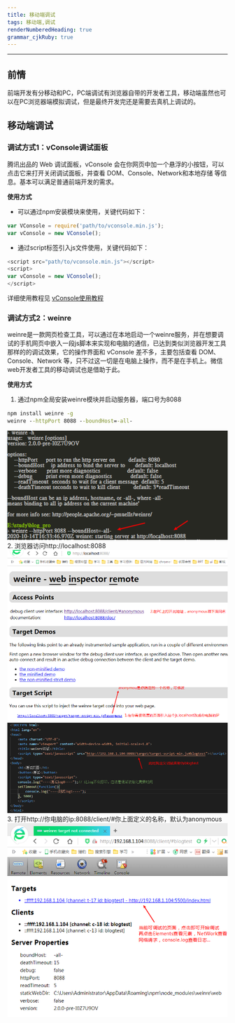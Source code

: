 ```yaml
---
title: 移动端调试 
tags: 移动端,调试
renderNumberedHeading: true
grammar_cjkRuby: true
---
```

---
## 前情
前端开发有分移动和PC，PC端调试有浏览器自带的开发者工具，移动端虽然也可以在PC浏览器端模拟调试，但是最终开发完还是需要去真机上调试的。

## 移动端调试

### 调试方式1：vConsole调试面板
腾讯出品的 Web 调试面板，vConsole 会在你网页中加一个悬浮的小按钮，可以点击它来打开关闭调试面板，并查看 DOM、Console、Network和本地存储 等信息。基本可以满足普通前端开发的需求。

**使用方式**

* 可以通过npm安装模块来使用，关键代码如下：
``` js
var VConsole = require('path/to/vconsole.min.js');
var vConsole = new VConsole();
```
* 通过script标签引入js文件使用，关键代码如下：
``` js
<script src="path/to/vconsole.min.js"></script>
<script>
var vConsole = new VConsole();
</script>
```
详细使用教程见 [vConsole使用教程](https://github.com/Tencent/vConsole/blob/dev/doc/tutorial_CN.md)
### 调试方式2：weinre
weinre是一款网页检查工具，可以通过在本地启动一个weinre服务，并在想要调试的手机网页中嵌入一段js脚本来实现和电脑的通信，已达到类似浏览器开发工具那样的的调试效果，它的操作界面和 vConsole 差不多，主要包括查看 DOM、Console、Network 等，只不过这一切是在电脑上操作，而不是在手机上。微信web开发者工具的移动调试也是借助于此。

**使用方式**
1. 通过npm全局安装weinre模块并启动服务器，端口号为8088
``` cmd
npm install weinre -g
weinre --httpPort 8088 --boundHost=-all-
```
![示例图【cmd_img.png】](./images/cmd_img.png)
2. 浏览器访问http://localhost:8088
![示例图【weinre_server.png】](./images/weinre_server.png)
![示例图【debugger.png】](./images/html_index.png)
3. 打开http://你电脑的ip:8088/client/#你上面定义的名称，默认为anonymous
![enter description here](./images/debug.png)


